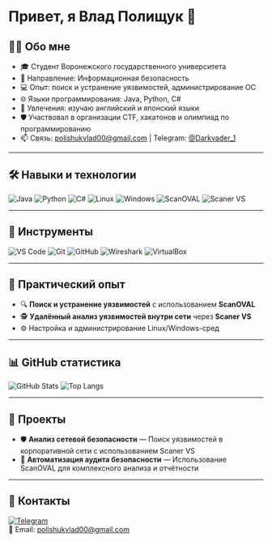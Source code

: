 # Привет, я Влад Полищук 👋

## 🧑‍💻 Обо мне
- 🎓 Студент Воронежского государственного университета  
- 💼 Направление: Информационная безопасность  
- 💻 Опыт: поиск и устранение уязвимостей, администрирование ОС  
- 🌐 Языки программирования: Java, Python, C#  
- 🧠 Увлечения: изучаю английский и японский языки  
- 🛡️ Участвовал в организации CTF, хакатонов и олимпиад по программированию  
- 📫 Связь: polishukvlad00@gmail.com | Telegram: [@Darkvader_1](https://t.me/Darkvader_1)

---

## 🛠️ Навыки и технологии

![Java](https://img.shields.io/badge/-Java-333?style=flat&logo=java)
![Python](https://img.shields.io/badge/-Python-333?style=flat&logo=python)
![C#](https://img.shields.io/badge/-C%23-333?style=flat&logo=c-sharp)
![Linux](https://img.shields.io/badge/-Linux-333?style=flat&logo=linux)
![Windows](https://img.shields.io/badge/-Windows-333?style=flat&logo=windows)
![ScanOVAL](https://img.shields.io/badge/-ScanOVAL-333?style=flat)
![Scaner VS](https://img.shields.io/badge/-Scaner%20VS-333?style=flat)

---

## 🧰 Инструменты

![VS Code](https://img.shields.io/badge/-VS%20Code-333?style=flat&logo=visualstudiocode)
![Git](https://img.shields.io/badge/-Git-333?style=flat&logo=git)
![GitHub](https://img.shields.io/badge/-GitHub-333?style=flat&logo=github)
![Wireshark](https://img.shields.io/badge/-Wireshark-333?style=flat&logo=wireshark)
![VirtualBox](https://img.shields.io/badge/-VirtualBox-333?style=flat&logo=virtualbox)

---

## 🧪 Практический опыт

- 🔍 **Поиск и устранение уязвимостей** с использованием **ScanOVAL**  
- 🕵️ **Удалённый анализ уязвимостей внутри сети** через **Scaner VS**  
- ⚙️ Настройка и администрирование Linux/Windows-сред

---

## 📊 GitHub статистика

![GitHub Stats](https://github-readme-stats.vercel.app/api?username=ТВОЙ_USERNAME&show_icons=true&theme=radical)
![Top Langs](https://github-readme-stats.vercel.app/api/top-langs/?username=ТВОЙ_USERNAME&layout=compact&theme=radical)

---

## 📌 Проекты

- 🛡️ **Анализ сетевой безопасности** — Поиск уязвимостей в корпоративной сети с использованием Scaner VS  
- 🔐 **Автоматизация аудита безопасности** — Использование ScanOVAL для комплексного анализа и отчётности  

---

## 🤝 Контакты

[![Telegram](https://img.shields.io/badge/-Darkvader__1-2CA5E0?style=flat&logo=telegram)](https://t.me/Darkvader_1)  
📧 Email: polishukvlad00@gmail.com

